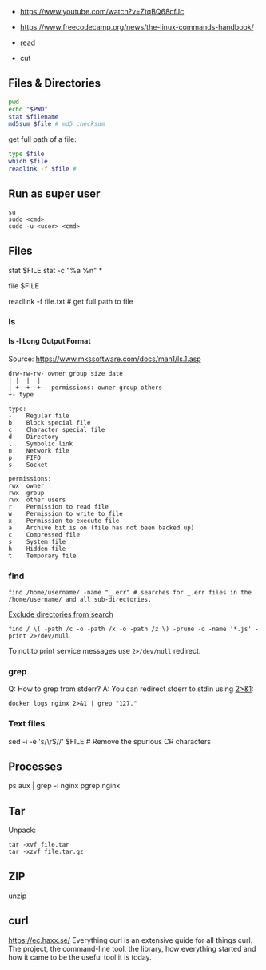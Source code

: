 - https://www.youtube.com/watch?v=ZtqBQ68cfJc
- https://www.freecodecamp.org/news/the-linux-commands-handbook/

- [read](https://www.computerhope.com/unix/bash/read.htm)
- cut


## Files & Directories

```sh
pwd
echo "$PWD"
stat $filename
md5sum $file # md5 checksum
```

get full path of a file:
```sh
type $file
which $file
readlink -f $file # 
```

## Run as super user

```
su
sudo <cmd>
sudo -u <user> <cmd>
```

## Files

stat \$FILE
stat -c "%a %n" \*

file \$FILE

readlink -f file.txt # get full path to file

### ls

#### ls -l Long Output Format

Source: https://www.mkssoftware.com/docs/man1/ls.1.asp

    drw-rw-rw- owner group size date
    | |  |  |
    | +--+--+-- permissions: owner group others
    +- type 

    type:
    -    Regular file
    b    Block special file
    c    Character special file
    d    Directory
    l    Symbolic link
    n    Network file
    p    FIFO
    s    Socket

    permissions:
    rwx  owner
    rwx  group
    rwx  other users
    r    Permission to read file
    w    Permission to write to file
    x    Permission to execute file
    a    Archive bit is on (file has not been backed up)
    c    Compressed file
    s    System file
    h    Hidden file
    t    Temporary file

### find

    find /home/username/ -name "_.err" # searches for _.err files in the /home/username/ and all sub-directories.

[Exclude directories from search](https://stackoverflow.com/questions/4210042/how-to-exclude-a-directory-in-find-command)

    find / \( -path /c -o -path /x -o -path /z \) -prune -o -name '*.js' -print 2>/dev/null

To not to print service messages use `2>/dev/null` redirect.

### grep

Q: How to grep from stderr? A: You can redirect stderr to stdin using [2>&1](https://stackoverflow.com/questions/818255/in-the-shell-what-does-21-mean):

    docker logs nginx 2>&1 | grep "127."

### Text files

sed -i -e 's/\r$//' $FILE # Remove the spurious CR characters

## Processes

ps aux | grep -i nginx
pgrep nginx


## Tar

Unpack:      

    tar -xvf file.tar
    tar -xzvf file.tar.gz

## ZIP

unzip

## curl

https://ec.haxx.se/ Everything curl is an extensive guide for all things curl. The project, the command-line tool, the library, how everything started and how it came to be the useful tool it is today.